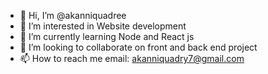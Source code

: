 - 👋 Hi, I’m @akanniquadree
- 👀 I’m interested in Website development
- 🌱 I’m currently learning Node and React js
- 💞️ I’m looking to collaborate on front and back end project
- 📫 How to reach me email: akanniquadry7@gmail.com

<!---
akanniquadree/akanniquadree is a ✨ special ✨ repository because its `README.md` (this file) appears on your GitHub profile.
You can click the Preview link to take a look at your changes.
--->
